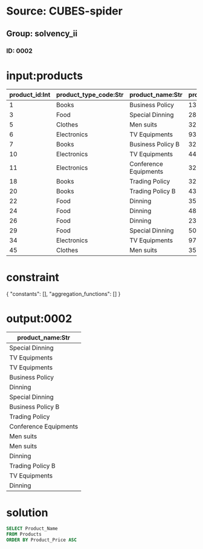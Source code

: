 # Source: CUBES-spider
## Group: solvency_ii
### ID: 0002

# input:products

| product_id:Int | product_type_code:Str | product_name:Str | product_price:Dbl |
|---|---|---|---|
| 1 | Books | Business Policy | 1336.26 |
| 3 | Food | Special Dinning | 2894.94 |
| 5 | Clothes | Men suits | 3298.84 |
| 6 | Electronics | TV Equipments | 932.25 |
| 7 | Books | Business Policy B | 3215.66 |
| 10 | Electronics | TV Equipments | 4427.49 |
| 11 | Electronics | Conference Equipments | 3289.47 |
| 18 | Books | Trading Policy | 3228.49 |
| 20 | Books | Trading Policy B | 4343.83 |
| 22 | Food | Dinning | 3574.56 |
| 24 | Food | Dinning | 4895.86 |
| 26 | Food | Dinning | 2339.97 |
| 29 | Food | Special Dinning | 502.15 |
| 34 | Electronics | TV Equipments | 970.77 |
| 45 | Clothes | Men suits | 3541.17 |

# constraint

{
  "constants": [],
  "aggregation_functions": []
}

# output:0002

| product_name:Str |
|---|
| Special Dinning |
| TV Equipments |
| TV Equipments |
| Business Policy |
| Dinning |
| Special Dinning |
| Business Policy B |
| Trading Policy |
| Conference Equipments |
| Men suits |
| Men suits |
| Dinning |
| Trading Policy B |
| TV Equipments |
| Dinning |

# solution

```sql
SELECT Product_Name
FROM Products
ORDER BY Product_Price ASC
```

